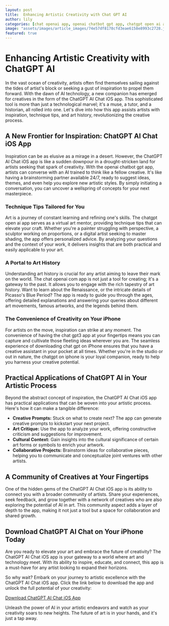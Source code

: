 ```yaml
---
layout: post
title:  Enhancing Artistic Creativity with Chat GPT AI
author: lily
categories: [chat openai app, openai chatbot gpt app, chatgpt open ai app, chat openai com app, download chat gpt on iphone, chat gpt3 app, chatgpt on iphone]
image: "assets/images/article_images/74e57df8178cfd3eae6158e8993c2728.jpg"
featured: true
---
```


# Enhancing Artistic Creativity with ChatGPT AI

In the vast ocean of creativity, artists often find themselves sailing against the tides of artist's block or seeking a gust of inspiration to propel them forward. With the dawn of AI technology, a new companion has emerged for creatives in the form of the ChatGPT AI Chat iOS app. This sophisticated tool is more than just a technological marvel; it's a muse, a tutor, and a historian, all rolled into one. Let's dive into how this app assists artists with inspiration, technique tips, and art history, revolutionizing the creative process.

## A New Frontier for Inspiration: ChatGPT AI Chat iOS App

Inspiration can be as elusive as a mirage in a desert. However, the ChatGPT AI Chat iOS app is like a sudden downpour in a drought-stricken land for artists seeking that spark of creativity. With the openai chatbot gpt app, artists can converse with an AI trained to think like a fellow creative. It's like having a brainstorming partner available 24/7, ready to suggest ideas, themes, and even help you explore new artistic styles. By simply initiating a conversation, you can uncover a wellspring of concepts for your next masterpiece.

### Technique Tips Tailored for You

Art is a journey of constant learning and refining one's skills. The chatgpt open ai app serves as a virtual art mentor, providing technique tips that can elevate your craft. Whether you're a painter struggling with perspective, a sculptor working on proportions, or a digital artist seeking to master shading, the app offers personalized advice. By analyzing your questions and the context of your work, it delivers insights that are both practical and easily applicable to your art.

### A Portal to Art History

Understanding art history is crucial for any artist aiming to leave their mark on the world. The chat openai com app is not just a tool for creating; it's a gateway to the past. It allows you to engage with the rich tapestry of art history. Want to learn about the Renaissance, or the intricate details of Picasso's Blue Period? The app is ready to guide you through the ages, offering detailed explanations and answering your queries about different art movements, famous artworks, and the legends behind them.

### The Convenience of Creativity on Your iPhone

For artists on the move, inspiration can strike at any moment. The convenience of having the chat gpt3 app at your fingertips means you can capture and cultivate those fleeting ideas wherever you are. The seamless experience of downloading chat gpt on iPhone ensures that you have a creative assistant in your pocket at all times. Whether you're in the studio or out in nature, the chatgpt on iphone is your loyal companion, ready to help you harness your creative potential.

## Practical Applications of ChatGPT AI in Your Artistic Process

Beyond the abstract concept of inspiration, the ChatGPT AI Chat iOS app has practical applications that can be woven into your artistic process. Here's how it can make a tangible difference:

- **Creative Prompts:** Stuck on what to create next? The app can generate creative prompts to kickstart your next project.
- **Art Critique:** Use the app to analyze your work, offering constructive criticism and suggestions for improvement.
- **Cultural Context:** Gain insights into the cultural significance of certain art forms or symbols to enrich your artwork.
- **Collaborative Projects:** Brainstorm ideas for collaborative pieces, helping you to communicate and conceptualize joint ventures with other artists.

## A Community of Creatives at Your Fingertips

One of the hidden gems of the ChatGPT AI Chat iOS app is its ability to connect you with a broader community of artists. Share your experiences, seek feedback, and grow together with a network of creatives who are also exploring the potential of AI in art. This community aspect adds a layer of depth to the app, making it not just a tool but a space for collaboration and shared growth.

## Download ChatGPT AI Chat on Your iPhone Today

Are you ready to elevate your art and embrace the future of creativity? The ChatGPT AI Chat iOS app is your gateway to a world where art and technology meet. With its ability to inspire, educate, and connect, this app is a must-have for any artist looking to expand their horizons.

So why wait? Embark on your journey to artistic excellence with the ChatGPT AI Chat iOS app. Click the link below to download the app and unlock the full potential of your creativity:

[Download ChatGPT AI Chat iOS App](https://apps.apple.com/us/app/ai-ask-chat-with-ai-bots/id6472484891)

Unleash the power of AI in your artistic endeavors and watch as your creativity soars to new heights. The future of art is in your hands, and it's just a tap away.